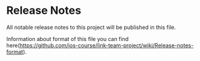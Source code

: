 # Release Notes

All notable release notes to this project will be published in this file.

Information about format of this file you can find here(https://github.com/ios-course/link-team-project/wiki/Release-notes-format).
